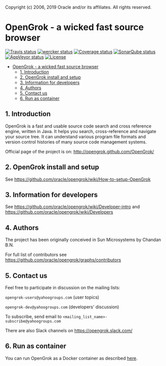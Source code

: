 
Copyright (c) 2006, 2019 Oracle and/or its affiliates. All rights reserved.


# OpenGrok - a wicked fast source browser
[![Travis status](https://travis-ci.org/oracle/opengrok.svg?branch=master)](https://travis-ci.org/oracle/opengrok)
[![wercker status](https://app.wercker.com/status/e2a879f4677e679c0bbf8fa82bcc0dba/s/master "wercker status")](https://app.wercker.com/project/byKey/e2a879f4677e679c0bbf8fa82bcc0dba)
[![Coverage status](https://coveralls.io/repos/oracle/opengrok/badge.svg?branch=master)](https://coveralls.io/r/oracle/opengrok?branch=master)
[![SonarQube status](https://sonarcloud.io/api/project_badges/measure?project=org.opengrok%3Aopengrok-top&metric=alert_status)](https://sonarcloud.io/dashboard?id=org.opengrok%3Aopengrok-top)
[![AppVeyor status](https://ci.appveyor.com/api/projects/status/8oqlk5yx2c5fnwqw/branch/master?svg=true)](https://ci.appveyor.com/project/vladak/opengrok-b5hnp/branch/master)
[![License](https://img.shields.io/badge/License-CDDL%201.0-blue.svg)](https://opensource.org/licenses/CDDL-1.0)

- [OpenGrok - a wicked fast source browser](#opengrok---a-wicked-fast-source-browser)
  - [1. Introduction](#1-introduction)
  - [2. OpenGrok install and setup](#2-opengrok-install-and-setup)
  - [3. Information for developers](#3-information-for-developers)
  - [4. Authors](#4-authors)
  - [5. Contact us](#5-contact-us)
  - [6. Run as container](#6-run-as-container)

## 1. Introduction

OpenGrok is a fast and usable source code search and cross reference
engine, written in Java. It helps you search, cross-reference and navigate
your source tree. It can understand various program file formats and
version control histories of many source code management systems.

Official page of the project is on:
<http://opengrok.github.com/OpenGrok/>

## 2. OpenGrok install and setup

See https://github.com/oracle/opengrok/wiki/How-to-setup-OpenGrok

## 3. Information for developers

See https://github.com/oracle/opengrok/wiki/Developer-intro and https://github.com/oracle/opengrok/wiki/Developers

## 4. Authors

The project has been originally conceived in Sun Microsystems by Chandan B.N.

For full list of contributors see https://github.com/oracle/opengrok/graphs/contributors

## 5. Contact us

Feel free to participate in discussion on the mailing lists:

  `opengrok-users@yahoogroups.com` (user topics)

  `opengrok-dev@yahoogroups.com` (developers' discussion)

To subscribe, send email to `<mailing_list_name>-subscribe@yahoogroups.com`

There are also Slack channels on https://opengrok.slack.com/

## 6. Run as container

You can run OpenGrok as a Docker container as described [here](docker/README.md).
